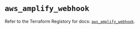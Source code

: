 # `aws_amplify_webhook`

Refer to the Terraform Registory for docs: [`aws_amplify_webhook`](https://registry.terraform.io/providers/hashicorp/aws/4.63.0/docs/resources/amplify_webhook).
